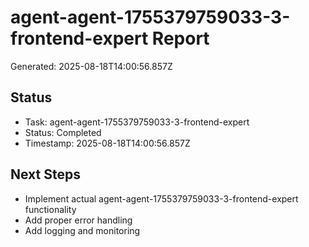 # agent-agent-1755379759033-3-frontend-expert Report

Generated: 2025-08-18T14:00:56.857Z

## Status
- Task: agent-agent-1755379759033-3-frontend-expert
- Status: Completed
- Timestamp: 2025-08-18T14:00:56.857Z

## Next Steps
- Implement actual agent-agent-1755379759033-3-frontend-expert functionality
- Add proper error handling
- Add logging and monitoring
